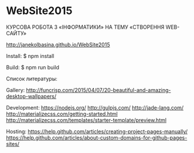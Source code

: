 # WebSite2015
КУРСОВА РОБОТА З «ІНФОРМАТИКИ» НА ТЕМУ «СТВОРЕННЯ WEB-САЙТУ»

http://janekolbasina.github.io/WebSite2015

Install:
$ npm install

Build:
$ npm run build

Список литературы:

Gallery:
    http://funcrisp.com/2015/04/07/20-beautiful-and-amazing-desktop-wallpapers/

Development:
    https://nodejs.org/
    http://gulpjs.com/
    http://jade-lang.com/
    http://materializecss.com/getting-started.html
    http://materializecss.com/templates/starter-template/preview.html

Hosting:
    https://help.github.com/articles/creating-project-pages-manually/
    https://help.github.com/articles/about-custom-domains-for-github-pages-sites/